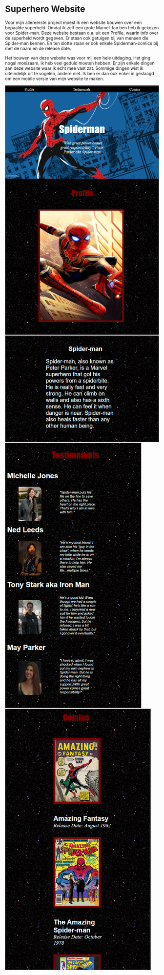 # Superhero Website 

Voor mijn allereerste project moest ik een website bouwen over een bepaalde superheld. Omdat ik zelf een grote Marvel-fan ben heb ik gekozen voor Spider-man. Deze website bestaan  o.a. uit een Profile, waarin info over de superheld wordt gegeven. Er staan ook getuigen bij van mensen die Spider-man kennen. En ten slotte staan er ook enkele Spiderman-comics bij met de naam en de release date. 

Het bouwen van deze website was voor mij een hele uitdaging. Het ging nogal moeizaam, ik heb veel geduld moeten hebben. Er zijn enkele dingen aan deze website waar ik echt mee vast zat. Sommige dingen wist ik uiteindelijk uit te vogelen, andere niet. Ik ben er dan ook enkel in geslaagd om een mobile versie van mijn website te maken. 

![](Images/Superhero1.png)
![](Images/Superhero2.png)
![](Images/Superhero3.png)
![](Images/Superhero4.png)
